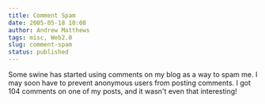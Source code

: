 ```yaml
---
title: Comment Spam
date: 2005-05-18 10:08
author: Andrew Matthews
tags: misc, Web2.0
slug: comment-spam
status: published
---
```


Some swine has started using comments on my blog as a way to spam me. I may soon have to prevent anonymous users from posting comments. I got 104 comments on one of my posts, and it wasn't even that interesting!
